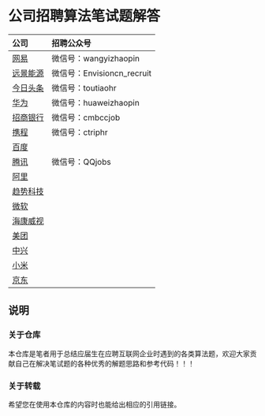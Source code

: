 # 公司招聘算法笔试题解答

|公司|招聘公众号|
|:---|:----|
|[网易](https://github.com/LyricYang/Internet-Recruiting-Algorithm-Problems/blob/master/NETEASE)|微信号：wangyizhaopin|
|[远景能源](https://github.com/LyricYang/Internet-Recruiting-Algorithm-Problems/blob/master/ENVISION)|微信号：Envisioncn_recruit|
|[今日头条](https://github.com/LyricYang/Internet-Recruiting-Algorithm-Problems/blob/master/TOUTIAO)|微信号：toutiaohr|
|[华为](https://github.com/LyricYang/Internet-Recruiting-Algorithm-Problems/blob/master/HUAWEI)|微信号：huaweizhaopin|
|[招商银行](https://github.com/LyricYang/Internet-Recruiting-Algorithm-Problems/blob/master/MERCHANTSBANK)|微信号：cmbccjob|
|[携程]()|微信号：ctriphr|
|[百度]()||
|[腾讯]()|微信号：QQjobs|
|[阿里]()||
|[趋势科技]()||
|[微软]()||
|[海康威视]()||
|[美团]()||
|[中兴]()||
|[小米]()||
|[京东]()||

## 说明

### 关于仓库

本仓库是笔者用于总结应届生在应聘互联网企业时遇到的各类算法题，欢迎大家贡献自己在解决笔试题的各种优秀的解题思路和参考代码！！！

### 关于转载

希望您在使用本仓库的内容时也能给出相应的引用链接。
